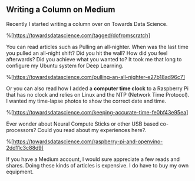## Writing a Column on Medium

Recently I started writing a column over on Towards Data Science.

%[https://towardsdatascience.com/tagged/dofromscratch]

You can read articles such as Pulling an all-nighter.  When was the last time you pulled an all-night shift?  Did you hit the wall?  How did you feel afterwards?  Did you achieve what you wanted to?  It took me that long to configure my Ubuntu system for Deep Learning.


%[https://towardsdatascience.com/pulling-an-all-nighter-e27b18ad96c7]


Or you can also read how I added a **computer time clock** to a Raspberry Pi that has no clock and relies on Linux and the NTP (Network Time Protocol).  I wanted my time-lapse photos to show the correct date and time.


%[https://towardsdatascience.com/keeping-accurate-time-fe0bf43e95ea]

Ever wonder about Neural Compute Sticks or other USB based co-processors?  Could you read about my experiences here?.


%[https://towardsdatascience.com/raspberry-pi-and-openvino-2dd11c3c88d9]

If you have a Medium account, I would sure appreciate a few reads and shares.  Doing these kinds of articles is expensive.  I do have to buy my own equipment.